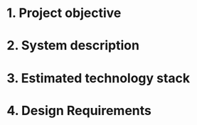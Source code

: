 # 1. Project objective 

# 2. System description

# 3. Estimated technology stack

# 4. Design Requirements
